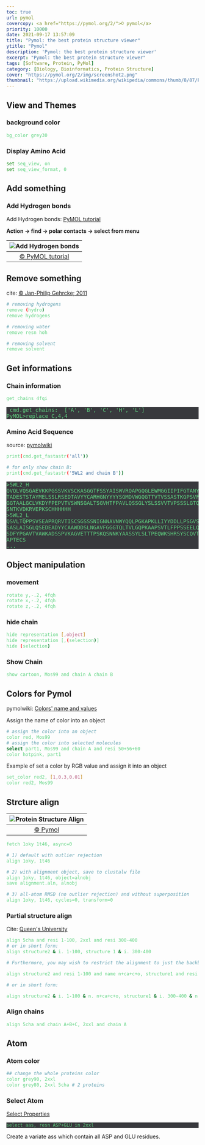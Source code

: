 ```yaml
---
toc: true
url: pymol
covercopy: <a href="https://pymol.org/2/">© pymol</a>
priority: 10000
date: 2021-09-17 13:57:09
title: "Pymol: the best protein structure viewer"
ytitle: "Pymol"
description: 'Pymol: the best protein structure viewer'
excerpt: "Pymol: the best protein structure viewer"
tags: [Software, Protein, PyMol]
category: [Biology, Bioinformatics, Protein Structure]
cover: "https://pymol.org/2/img/screenshot2.png"
thumbnail: "https://upload.wikimedia.org/wikipedia/commons/thumb/8/87/PyMOL_logo.svg/64px-PyMOL_logo.svg.png"
---
```


## View and Themes

### background color
```bash
bg_color grey30
```

### Display Amino Acid

```bash
set seq_view, on
set seq_view_format, 0
```

## Add something

### Add Hydrogen bonds

Add Hydrogen bonds: [PyMOL tutorial](http://www.protein.osaka-u.ac.jp/rcsfp/supracryst/suzuki/jpxtal/Katsutani/en/hydrogenbond.php)

**Action → find → polar contacts → select from menu**

|![Add Hydrogen bonds](http://www.protein.osaka-u.ac.jp/rcsfp/supracryst/suzuki/jpxtal/Katsutani/figure/hydrogenbond1.png)|
|:-:|
|[&copy; PyMOL tutorial](http://www.protein.osaka-u.ac.jp/rcsfp/supracryst/suzuki/jpxtal/Katsutani/en/hydrogenbond.php)|

## Remove something
cite: [&copy; Jan-Philip Gehrcke; 2011](https://gehrcke.de/2011/06/pymol-remove-hydrogens-and-water/)
```bash
# removing hydrogens
remove (hydro)
remove hydrogens

# removing water
remove resn hoh

# removing solvent
remove solvent
```

## Get informations

### Chain information

```bash
get_chains 4fqi
```

<pre>
 cmd.get_chains:  ['A', 'B', 'C', 'H', 'L']
PyMOL>replace C,4,4
</pre>

### Amino Acid Sequence

source: [pymolwiki](https://pymolwiki.org/index.php/Get_fastastr)

```bash
print(cmd.get_fastastr('all'))

# for only show chain B:
print(cmd.get_fastastr('5WL2 and chain B'))
```

<pre>
>5WL2_H
QVQLVQSGAEVKKPGSSVKVSCKASGGTFSSYAISWVRQAPGQGLEWMGGIIPIFGTANYAQKFQGRVTI
TADESTSTAYMELSSLRSEDTAVYYCARHGNYYYYSGMDVWGQGTTVTVSSASTKGPSVFPLAPSSKSTS
GGTAALGCLVKDYFPEPVTVSWNSGALTSGVHTFPAVLQSSGLYSLSSVVTVPSSSLGTQTYICNVNHKP
SNTKVDKRVEPKSCHHHHHH
>5WL2_L
QSVLTQPPSVSEAPRQRVTISCSGSSSNIGNNAVNWYQQLPGKAPKLLIYYDDLLPSGVSDRFSGSKSGT
SASLAISGLQSEDEADYYCAAWDDSLNGAVFGGGTQLTVLGQPKAAPSVTLFPPSSEELQANKATLVCLI
SDFYPGAVTVAWKADSSPVKAGVETTTPSKQSNNKYAASSYLSLTPEQWKSHRSYSCQVTHEGSTVEKTV
APTECS
...
</pre>

## Object manipulation  

### movement
```bash
rotate y,-.2, 4fqh
rotate x,-.2, 4fqh
rotate z,-.2, 4fqh
```

### hide chain

```bash
hide representation [,object]
hide representation [,(selection)]
hide (selection)
```

### Show Chain

```bash
show cartoon, Mos99 and chain A chain B
```

## Colors for Pymol

pymolwiki: [Colors' name and values](https://pymolwiki.org/index.php/color_values)

Assign the name of color into an object
```bash
# assign the color into an object
color red, Mos99
# assign the color into selected molecules 
select part1, Mos99 and chain A and resi 50+56+60
color hotpink, part1
```

Example of set a color by RGB value and assign it into an object
```bash
set_color red2, [1,0.3,0.01]
color red2, Mos99 
```

## Strcture align

|![Protein Structure Align](https://pymolwiki.org/images/thumb/6/6e/After_alignment.png/400px-After_alignment.png)|
|:-:|
|[&copy; Pymol](https://pymolwiki.org/index.php/Align)|


```bash
fetch 1oky 1t46, async=0

# 1) default with outlier rejection
align 1oky, 1t46

# 2) with alignment object, save to clustalw file
align 1oky, 1t46, object=alnobj
save alignment.aln, alnobj

# 3) all-atom RMSD (no outlier rejection) and without superposition
align 1oky, 1t46, cycles=0, transform=0
```

### Partial structure align

Cite: [Queen's University](http://pldserver1.biochem.queensu.ca/~rlc/work/teaching/pymol/alignment/)

```bash
align 5cha and resi 1-100, 2xxl and resi 300-400
# or in short form:
align structure2 & i. 1-100, structure 1 & i. 300-400

# Furthermore, you may wish to restrict the alignment to just the backbone atoms, so you can say:

align structure2 and resi 1-100 and name n+ca+c+o, structure1 and resi 300-400 and name n+ca+c+o

# or in short form:

align structure2 & i. 1-100 & n. n+ca+c+o, structure1 & i. 300-400 & n. n+ca+c+o
```

### Align chains

```bash
align 5cha and chain A+B+C, 2xxl and chain A
```

## Atom

### Atom color

```bash
## change the whole proteins color
color grey90, 2xxl
color grey80, 2xxl 5cha # 2 proteins
```

### Select Atom

[Select Properties](https://pymolwiki.org/index.php/Property_Selectors)

```PyMol PyMol
select aas, resn ASP+GLU in 2xxl
```

Create a variate ass which contain all ASP and GLU residues.




<style>
pre {
  background-color:#38393d;
  color: #5fd381;
}
</style>
